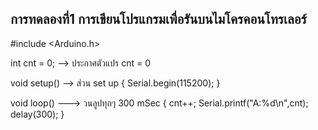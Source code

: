 ## การทดลองที่1 การเขียนโปรแกรมเพื่อรันบนไมโครคอนโทรเลอร์
#include <Arduino.h>  

int cnt = 0;       --> ประกาศตัวแปร cnt = 0

void setup()      --> ส่วน set up
{
	Serial.begin(115200);
}

void loop()         ---> วนลูปทุกๆ 300 mSec
{
	cnt++;
	Serial.printf("A:%d\n",cnt);
	delay(300);
}

